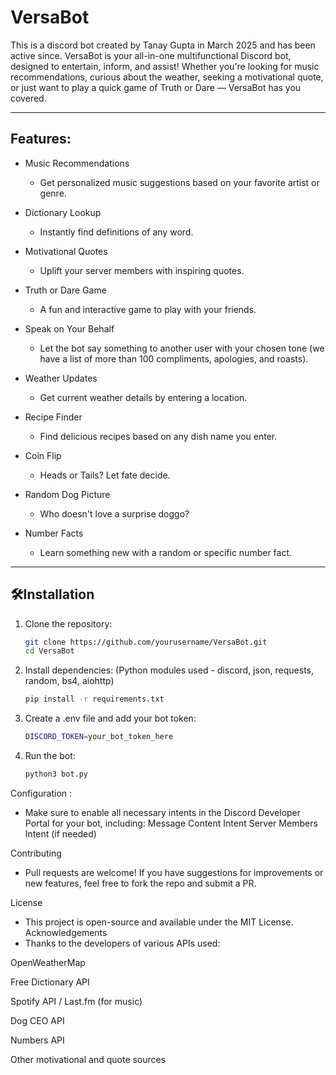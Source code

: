 # VersaBot 
This is a discord bot created by Tanay Gupta in March 2025 and has been active since.
VersaBot is your all-in-one multifunctional Discord bot, designed to entertain, inform, and assist! Whether you're looking for music recommendations, curious about the weather, seeking a motivational quote, or just want to play a quick game of Truth or Dare — VersaBot has you covered.

---

## Features:

- Music Recommendations
  - Get personalized music suggestions based on your favorite artist or genre.

- Dictionary Lookup
  - Instantly find definitions of any word.

- Motivational Quotes
  - Uplift your server members with inspiring quotes.

- Truth or Dare Game
  - A fun and interactive game to play with your friends.

- Speak on Your Behalf
  - Let the bot say something to another user with your chosen tone (we have a list of more than 100 compliments, apologies, and roasts).

- Weather Updates
  - Get current weather details by entering a location.

- Recipe Finder
  - Find delicious recipes based on any dish name you enter.

- Coin Flip
  - Heads or Tails? Let fate decide.

- Random Dog Picture
  - Who doesn't love a surprise doggo?

- Number Facts
  - Learn something new with a random or specific number fact.

---

## 🛠Installation

1. Clone the repository:
   ```bash
   git clone https://github.com/yourusername/VersaBot.git
   cd VersaBot
2. Install dependencies:
   (Python modules used - discord, json, requests, random, bs4, aiohttp)
    ```bash
    pip install -r requirements.txt 
3. Create a .env file and add your bot token:
    ```bash
    DISCORD_TOKEN=your_bot_token_here
5. Run the bot:
    ```bash
    python3 bot.py
Configuration :
 - Make sure to enable all necessary intents in the Discord Developer Portal for your bot, including:
      Message Content Intent
      Server Members Intent (if needed)

Contributing
  - Pull requests are welcome! If you have suggestions for improvements or new features, feel free to fork the repo and submit a PR.

License
  - This project is open-source and available under the MIT License.
Acknowledgements
  - Thanks to the developers of various APIs used:

OpenWeatherMap

Free Dictionary API

Spotify API / Last.fm (for music)

Dog CEO API

Numbers API

Other motivational and quote sources
  
